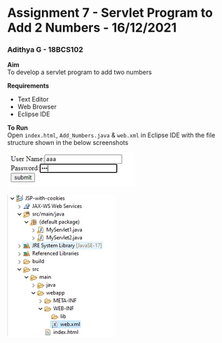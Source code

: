 # Assignment 7 - Servlet Program to Add 2 Numbers - 16/12/2021

### Adithya G - 18BCS102

**Aim**<br />
To develop a servlet program to add two numbers

**Requirements**

- Text Editor
- Web Browser
- Eclipse IDE

**To Run**<br />
Open `index.html`, `Add_Numbers.java` & `web.xml` in Eclipse IDE with the file structure shown in the below screenshots

![Sample Screenshot](https://github.com/aad8ya/Internet-and-Web-Programming/blob/main/Assignment%206%20-%20JSP%20Login%20Form%20with%20Cookies/SampleScreenshot.jpg)

![File Structure](https://github.com/aad8ya/Internet-and-Web-Programming/blob/main/Assignment%206%20-%20JSP%20Login%20Form%20with%20Cookies/FileStructure.jpg)
